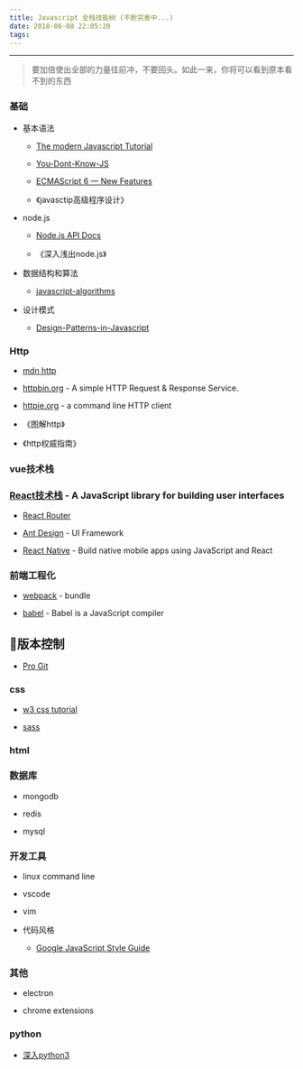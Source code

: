 ```yaml
---
title: Javascript 全栈技能树 (不断完善中...)
date: 2018-06-08 22:05:20
tags:
---
```

  
- - -  

> 要加倍使出全部的力量往前冲，不要回头。如此一来，你将可以看到原本看不到的东西

### 基础

* 基本语法

    * [The modern Javascript Tutorial](http://javascript.info/)

    * [You-Dont-Know-JS](https://github.com/getify/You-Dont-Know-JS)

    * [ECMAScript 6 — New Features](http://es6-features.org/#Constants)

    * 《javasctip高级程序设计》

* node.js 

    * [Node.js API Docs](https://nodejs.org/dist/latest-v8.x/docs/api/)

    * 《深入浅出node.js》

* 数据结构和算法

    * [javascript-algorithms](https://github.com/trekhleb/javascript-algorithms/)


* 设计模式

    * [Design-Patterns-in-Javascript](https://github.com/tcorral/Design-Patterns-in-Javascript)

### Http

* [mdn http](https://developer.mozilla.org/en-US/docs/Web/HTTP)

* [httpbin.org](https://httpbin.org/) - A simple HTTP Request & Response Service.

* [httpie.org](https://httpie.org/) - a command line HTTP client 

* 《图解http》

* 《http权威指南》


### vue技术栈


### [React技术栈](https://reactjs.org/) - A JavaScript library for building user interfaces

* [React Router](https://reacttraining.com/react-router/)

* [Ant Design](https://ant.design/docs/react/introduce-cn) - UI Framework

* [React Native](https://facebook.github.io/react-native/) - Build native mobile apps using JavaScript and React

### 前端工程化

* [webpack](https://webpack.js.org/) - bundle 

* [babel](https://babeljs.io/) - Babel is a JavaScript compiler

## 版本控制
 
  * [Pro Git](https://git-scm.com/book/en/v2)

### css

* [w3 css tutorial](https://www.w3schools.com/css/default.asp)

* [sass](https://sass-lang.com/)


### html

### 数据库

* mongodb

* redis

* mysql

### 开发工具
* linux command line
* vscode 
* vim
* 代码风格

    * [Google JavaScript Style Guide](https://google.github.io/styleguide/jsguide.html)

### 其他

* electron 

* chrome extensions

### python

* [深入python3](https://woodpecker.org.cn/diveintopython3/index.html)

